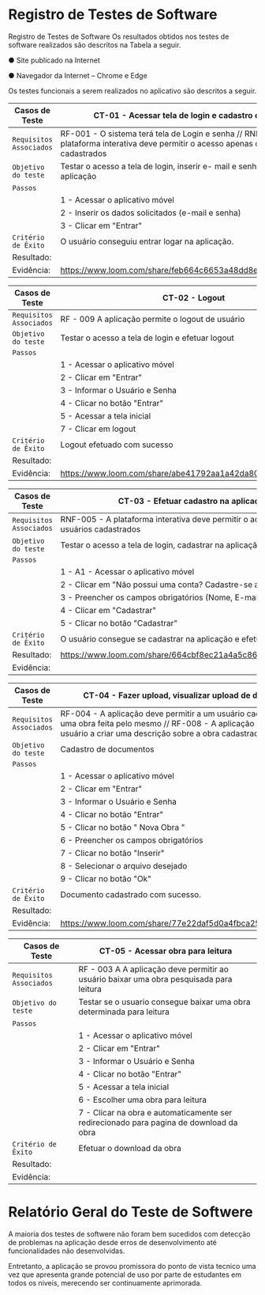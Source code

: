 # Registro de Testes de Software

Registro de Testes de Software
Os resultados obtidos nos testes de software realizados são descritos na Tabela a seguir.

● Site publicado na Internet

● Navegador da Internet – Chrome e Edge

Os testes funcionais a serem realizados no aplicativo são descritos a seguir.

| Casos de Teste | CT-01 - Acessar tela de login e cadastro de usuário |
|--------------------|------------------------------------|
|`Requisitos Associados` | RF-001 - O sistema terá tela de Login e senha // RNF-005 - A plataforma interativa deve permitir o acesso apenas de usuários cadastrados |
|`Objetivo do teste` | Testar o acesso a tela de login, inserir e- mail e senha e acessar a aplicação |
|`Passos` | 
||1 - Acessar o aplicativo móvel |
||2 - Inserir os dados solicitados (e-mail e senha) |
||3 - Clicar em "Entrar" |
|`Critério de Êxito` | O usuário conseguiu entrar logar na aplicação. |
|Resultado:  | |
|Evidência:  |https://www.loom.com/share/feb664c6653a48dd8e8146291e4107d4 |



| Casos de Teste | CT-02 - Logout|
|--------------------|------------------------------------|
|`Requisitos Associados` | RF - 009 A aplicação permite o logout de usuário |
|`Objetivo do teste` | Testar o acesso a tela de login e efetuar logout |
|`Passos` | 
||1 - Acessar o aplicativo móvel |
||2 - Clicar em "Entrar"|
||3 - Informar o Usuário e Senha |
||4 - Clicar no botão "Entrar" |
||5 - Acessar a tela inicial |
||7 - Clicar em logout |
|`Critério de Êxito` | Logout efetuado com sucesso |
|Resultado:  | |
|Evidência:  |https://www.loom.com/share/abe41792aa1a42da80f1ce95204d6626 |


| Casos de Teste | CT-03 - Efetuar cadastro na aplicação |
|--------------------|------------------------------------|
|`Requisitos Associados` | RNF-005 - A plataforma interativa deve permitir o acesso apenas de usuários cadastrados  |
|`Objetivo do teste` | Testar o acesso a tela de login, cadastrar na aplicação |
|`Passos` | 
||1 - A1 - Acessar o aplicativo móvel |
||2 - Clicar em "Não possui uma conta? Cadastre-se aqui" |
||3 - Preencher os campos obrigatórios (Nome, E-mail,  senha) |
||4 - Clicar em "Cadastrar" |
||5 - Clicar no botão "Cadastrar" |
|`Critério de Êxito` | O usuário consegue se cadastrar na aplicação e efetuar o login. |
|Resultado:  |https://www.loom.com/share/664cbf8ec21a4a5c86557c2199c1c7a1|
|Evidência:  | |


| Casos de Teste | CT-04 - Fazer upload, visualizar upload de documentos |
|--------------------|------------------------------------|
|`Requisitos Associados` | RF-004 - A aplicação deve permitir a um usuário cadastrar e remover uma obra feita pelo mesmo // RF-008 - A aplicação deve permitir o usuário a criar uma descrição sobre a obra cadastrada |
|`Objetivo do teste` | Cadastro de documentos |
|`Passos` | 
||1 - Acessar o aplicativo móvel |
||2 - Clicar em "Entrar" |
||3 - Informar o Usuário e Senha | 
||4 - Clicar no botão "Entrar" |
||5 - Clicar no botão " Nova Obra " |
||6 - Preencher os campos obrigatórios |
||7 - Clicar no botão "Inserir" | 
||8 - Selecionar o arquivo desejado |
||9 - Clicar no botão "Ok" |
|`Critério de Êxito` | Documento cadastrado com sucesso. |
|Resultado:  ||
|Evidência:  |https://www.loom.com/share/77e22daf5d0a4fbca250a5b2e2b7eb2a |

| Casos de Teste | CT-05 - Acessar obra para leitura|
|--------------------|------------------------------------|
|`Requisitos Associados` | RF - 003 A A aplicação deve permitir ao usuário baixar uma obra pesquisada para leitura |
|`Objetivo do teste` | Testar se o usuario consegue baixar uma obra determinada para leitura |
|`Passos` | 
||1 - Acessar o aplicativo móvel |
||2 - Clicar em "Entrar"|
||3 - Informar o Usuário e Senha |
||4 - Clicar no botão "Entrar" |
||5 - Acessar a tela inicial |
||6 - Escolher uma obra para leitura |
||7 - Clicar na obra e automaticamente ser redirecionado para pagina de download da obra  |
|`Critério de Êxito` | Efetuar o download da obra |
|Resultado:  ||
|Evidência:  | |

# Relatório Geral do Teste de Softwere

A maioria dos testes de softwere não foram bem sucedidos com detecção de problemas na aplicação desde erros de desenvolvimento até funcionalidades não desenvolvidas.

Entretanto, a aplicação se provou promissora do ponto de vista tecnico uma vez que apresenta grande potencial de uso por parte de estudantes em todos os niveis, merecendo ser continuamente aprimorada.
